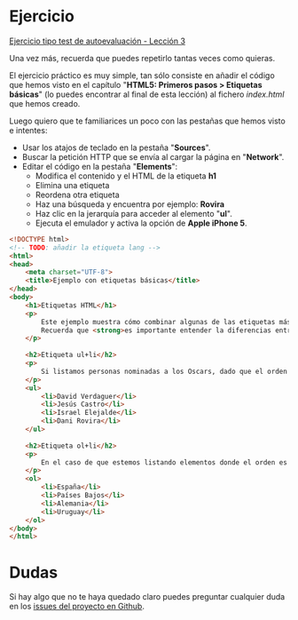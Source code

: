 # Ejercicio

[Ejercicio tipo test de autoevaluación - Lección 3](http://www.cursohtml5desdecero.com/tests/leccion3.html)

Una vez más, recuerda que puedes repetirlo tantas veces como quieras.

El ejercicio práctico es muy simple, tan sólo consiste en añadir el código que hemos visto en el capítulo "**HTML5: Primeros pasos > Etiquetas básicas**" (lo puedes encontrar al final de esta lección) al fichero *index.html* que hemos creado.

Luego quiero que te familiarices un poco con las pestañas que hemos visto e intentes:
* Usar los atajos de teclado en la pestaña "**Sources**".
* Buscar la petición HTTP que se envía al cargar la página en "**Network**".
* Editar el código en la pestaña "**Elements**": 
    * Modifica el contenido y el HTML de la etiqueta **h1**
    * Elimina una etiqueta
    * Reordena otra etiqueta
    * Haz una búsqueda y encuentra por ejemplo: **Rovira**
    * Haz clic en la jerarquía para acceder al elemento "**ul**".
    * Ejecuta el emulador y activa la opción de **Apple iPhone 5**.

```html
<!DOCTYPE html>
<!-- TODO: añadir la etiqueta lang -->
<html>
<head>
	<meta charset="UTF-8">
	<title>Ejemplo con etiquetas básicas</title>
</head>
<body>
    <h1>Etiquetas HTML</h1>
    <p>
        Este ejemplo muestra cómo combinar algunas de las etiquetas más básicas de HTML5. <br>
        Recuerda que <strong>es importante entender la diferencias entre ellas</strong>.
    </p>
    
    <h2>Etiqueta ul+li</h2>
    <p>
        Si listamos personas nominadas a los Oscars, dado que el orden no altera el significado, debemos usar <em>ul</em>. 
    </p>
    <ul>
        <li>David Verdaguer</li>
        <li>Jesús Castro</li>
        <li>Israel Elejalde</li>
        <li>Dani Rovira</li>
    </ul>
    
    <h2>Etiqueta ol+li</h2>
    <p>
        En el caso de que estemos listando elementos donde el orden es importante, como por ejemplo la clasificación de un mundial de fútbol, debemos usar <em>ol</em>.
    </p>
    <ol>	 
        <li>España</li>
        <li>Países Bajos</li>
        <li>Alemania</li>
        <li>Uruguay</li>
    </ol>
</body>
</html>
```

# Dudas
Si hay algo que no te haya quedado claro puedes preguntar cualquier duda en los [issues del proyecto en Github](https://github.com/hhkaos/cursohtml5desdecero/issues).
